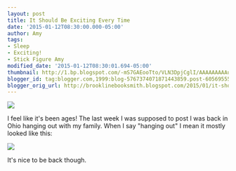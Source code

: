 ```yaml
---
layout: post
title: It Should Be Exciting Every Time
date: '2015-01-12T08:30:00.000-05:00'
author: Amy
tags:
- Sleep
- Exciting!
- Stick Figure Amy
modified_date: '2015-01-12T08:30:01.694-05:00'
thumbnail: http://1.bp.blogspot.com/-mS7GAEooTto/VLN3DpjCglI/AAAAAAAAAuE/hUqcdCqa7l8/s72-c/Excitement.jpg
blogger_id: tag:blogger.com,1999:blog-5767374071871443859.post-6056955536327182475
blogger_orig_url: http://brooklinebooksmith.blogspot.com/2015/01/it-should-be-exciting-every-time.html
---
```

[![](http://1.bp.blogspot.com/-mS7GAEooTto/VLN3DpjCglI/AAAAAAAAAuE/hUqcdCqa7l8/s1600/Excitement.jpg)](http://1.bp.blogspot.com/-mS7GAEooTto/VLN3DpjCglI/AAAAAAAAAuE/hUqcdCqa7l8/s1600/Excitement.jpg)

I feel like it's been ages! The last week I was supposed to post I was back in Ohio hanging out with my family. When I say "hanging out" I mean it mostly looked like this:

[![](http://2.bp.blogspot.com/-JVesc2V-dvc/VLN3DhINthI/AAAAAAAAAuA/8EGn_wgZnqE/s1600/sleepcrop.jpg)](http://2.bp.blogspot.com/-JVesc2V-dvc/VLN3DhINthI/AAAAAAAAAuA/8EGn_wgZnqE/s1600/sleepcrop.jpg)

It's nice to be back though.